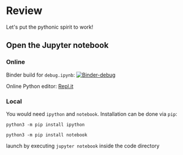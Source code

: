 # Review

Let's put the pythonic spirit to work!

## Open the Jupyter notebook
### Online
Binder build for `debug.ipynb`: [![Binder-debug](https://mybinder.org/badge_logo.svg)](https://mybinder.org/v2/gh/thutran/gwc/master?filepath=review/debug.ipynb)

Online Python editor: [Repl.it](https://repl.it/repls/ImaginaryBoilingEyestrain)

### Local
You would need `ipython` and `notebook`. Installation can be done via `pip`:

`python3 -m pip install ipython`

`python3 -m pip install notebook`

launch by executing `jupyter notebook` inside the code directory

